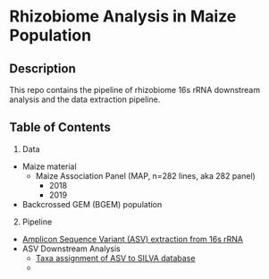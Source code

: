 # Rhizobiome Analysis in Maize Population

## Description
This repo contains the pipeline of rhizobiome 16s rRNA downstream analysis and the data extraction pipeline.

## Table of Contents

1. Data
  - Maize material
    - Maize Association Panel (MAP, n=282 lines, aka 282 panel)
      - 2018
      - 2019
  - Backcrossed GEM (BGEM) population

2. Pipeline
  - [Amplicon Sequence Variant (ASV) extraction from 16s rRNA](https://github.com/1stfrom/2024_Rhizo_micro_silva/tree/main/script/01_ASV_extract)
  - ASV Downstream Analysis
    - [Taxa assignment of ASV to SILVA database](#silva)
    - 

